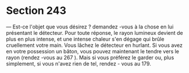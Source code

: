 # Section 243

— Est-ce l'objet que vous désirez ? demandez -vous  à la chose en
lui présentant le détecteur.
Pour toute réponse, le rayon lumineux devient de plus en plus
intense, et une intense chaleur s'en dégage qui brûle cruellement
votre main. Vous lâchez le détecteur en hurlant. Si vous avez en
votre possession un  bâton, vous pouvez maintenant le tendre
vers le rayon (rendez -vous au 267 ). Mais si vous préférez le
garder ou, plus simplement, si vous n'avez rien de tel, rendez -
vous au 179.
